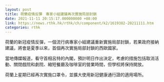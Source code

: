 ```yaml
---
layout: post
title: 荷蘭疫情反彈　專家小組建議再次實施局部封鎖
date: 2021-11-11 20:15:17.000000000 +08:00
link: https://news.rthk.hk/rthk/ch/component/k2/1619382-20211111.htm
categories: rthk
---
```


荷蘭的新冠疫情反彈，一個流行病專家小組建議重新實施局部封鎖，若果政府接納建議，將會是夏季以來，首個再次實施局部封鎖的西歐國家。

當地傳媒報道，看守首相呂特的內閣，預計明日作出決定，考慮的措施包括取消活動、關閉戲院和劇院、縮短餐廳及咖啡室的營業時間，但學校將保持開放。

荷蘭上星期已經再次實施口罩令，並擴大使用新冠健康通行證的適用場所。

